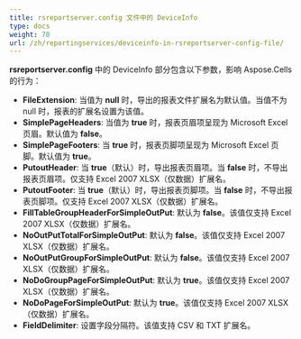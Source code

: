 ```yaml
---
title: rsreportserver.config 文件中的 DeviceInfo
type: docs
weight: 70
url: /zh/reportingservices/deviceinfo-in-rsreportserver-config-file/
---
```


**rsreportserver.config** 中的 DeviceInfo 部分包含以下参数，影响 Aspose.Cells 的行为：

- **FileExtension**: 当值为 **null** 时，导出的报表文件扩展名为默认值。当值不为 null 时，报表的扩展名设置为该值。
- **SimplePageHeaders**: 当值为 **true** 时，报表页眉项呈现为 Microsoft Excel 页眉。默认值为 **false**。
- **SimplePageFooters**: 当 **true** 时，报表页脚项呈现为 Microsoft Excel 页脚。默认值为 **true**。
- **PutoutHeader**: 当 **true**（默认）时，导出报表页眉项。当 **false** 时，不导出报表页眉项。仅支持 Excel 2007 XLSX（仅数据）扩展名。
- **PutoutFooter**: 当 **true**（默认）时，导出报表页脚项。当 **false** 时，不导出报表页脚项。仅支持 Excel 2007 XLSX（仅数据）扩展名。
- **FillTableGroupHeaderForSimpleOutPut**: 默认为 **false**。该值仅支持 Excel 2007 XLSX（仅数据）扩展名。
- **NoOutPutTotalForSimpleOutPut**: 默认为 **false**。该值仅支持 Excel 2007 XLSX（仅数据）扩展名。
- **NoOutPutGroupForSimpleOutPut**: 默认为 **false**。该值仅支持 Excel 2007 XLSX（仅数据）扩展名。
- **NoDoGroupPageForSimpleOutPut**: 默认为 **true**。该值仅支持 Excel 2007 XLSX（仅数据）扩展名。
- **NoDoPageForSimpleOutPut**: 默认为 **true**。该值仅支持 Excel 2007 XLSX（仅数据）扩展名。
- **FieldDelimiter**: 设置字段分隔符。该值支持 CSV 和 TXT 扩展名。
